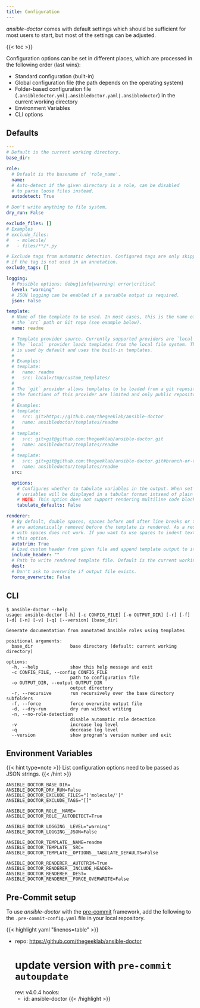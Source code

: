 ```yaml
---
title: Configuration
---
```


_ansible-doctor_ comes with default settings which should be sufficient for most users to start, but most of the settings can be adjusted.

{{< toc >}}

Configuration options can be set in different places, which are processed in the following order (last wins):

- Standard configuration (built-in)
- Global configuration file (the path depends on the operating system)
- Folder-based configuration file (`.ansibledoctor.yml|.ansibledoctor.yaml|.ansibledoctor`) in the current working directory
- Environment Variables
- CLI options

## Defaults

```YAML
---
# Default is the current working directory.
base_dir:

role:
  # Default is the basename of 'role_name'.
  name:
  # Auto-detect if the given directory is a role, can be disabled
  # to parse loose files instead.
  autodetect: True

# Don't write anything to file system.
dry_run: False

exclude_files: []
# Examples
# exclude_files:
#   - molecule/
#   - files/**/*.py

# Exclude tags from automatic detection. Configured tags are only skipped
# if the tag is not used in an annotation.
exclude_tags: []

logging:
  # Possible options: debug|info|warning| error|critical
  level: "warning"
  # JSON logging can be enabled if a parsable output is required.
  json: False

template:
  # Name of the template to be used. In most cases, this is the name of a directory that is attached to the
  # the `src` path or Git repo (see example below).
  name: readme

  # Template provider source. Currently supported providers are `local|git`.
  # The `local` provider loads templates from the local file system. This provider
  # is used by default and uses the built-in templates.
  #
  # Examples:
  # template:
  #   name: readme
  #   src: local>/tmp/custom_templates/
  #
  # The `git` provider allows templates to be loaded from a git repository. At the moment
  # the functions of this provider are limited and only public repositories are supported.
  #
  # Examples:
  # template:
  #   src: git>https://github.com/thegeeklab/ansible-doctor
  #   name: ansibledoctor/templates/readme
  #
  # template:
  #   src: git>git@github.com:thegeeklab/ansible-doctor.git
  #   name: ansibledoctor/templates/readme
  #
  # template:
  #   src: git>git@github.com:thegeeklab/ansible-doctor.git#branch-or-tag
  #   name: ansibledoctor/templates/readme
  src:

  options:
    # Configures whether to tabulate variables in the output. When set to `True`,
    # variables will be displayed in a tabular format intsead of plain marktdown sections.
    # NOTE: This option does not support rendering multiline code blocks.
    tabulate_defaults: False

renderer:
  # By default, double spaces, spaces before and after line breaks or tab characters, etc.
  # are automatically removed before the template is rendered. As a result, indenting
  # with spaces does not work. If you want to use spaces to indent text, you must disable
  # this option.
  autotrim: True
  # Load custom header from given file and append template output to it before write.
  include_header: ""
  # Path to write rendered template file. Default is the current working directory.
  dest:
  # Don't ask to overwrite if output file exists.
  force_overwrite: False
```

## CLI

```Shell
$ ansible-doctor --help
usage: ansible-doctor [-h] [-c CONFIG_FILE] [-o OUTPUT_DIR] [-r] [-f] [-d] [-n] [-v] [-q] [--version] [base_dir]

Generate documentation from annotated Ansible roles using templates

positional arguments:
  base_dir              base directory (default: current working directory)

options:
  -h, --help            show this help message and exit
  -c CONFIG_FILE, --config CONFIG_FILE
                        path to configuration file
  -o OUTPUT_DIR, --output OUTPUT_DIR
                        output directory
  -r, --recursive       run recursively over the base directory subfolders
  -f, --force           force overwrite output file
  -d, --dry-run         dry run without writing
  -n, --no-role-detection
                        disable automatic role detection
  -v                    increase log level
  -q                    decrease log level
  --version             show program's version number and exit
```

## Environment Variables

{{< hint type=note >}}
List configuration options need to be passed as JSON strings.
{{< /hint >}}

```Shell
ANSIBLE_DOCTOR_BASE_DIR=
ANSIBLE_DOCTOR_DRY_RUN=False
ANSIBLE_DOCTOR_EXCLUDE_FILES="['molecule/']"
ANSIBLE_DOCTOR_EXCLUDE_TAGS="[]"

ANSIBLE_DOCTOR_ROLE__NAME=
ANSIBLE_DOCTOR_ROLE__AUTODETECT=True

ANSIBLE_DOCTOR_LOGGING__LEVEL="warning"
ANSIBLE_DOCTOR_LOGGING__JSON=False

ANSIBLE_DOCTOR_TEMPLATE__NAME=readme
ANSIBLE_DOCTOR_TEMPLATE__SRC=
ANSIBLE_DOCTOR_TEMPLATE__OPTIONS__TABULATE_DEFAULTS=False

ANSIBLE_DOCTOR_RENDERER__AUTOTRIM=True
ANSIBLE_DOCTOR_RENDERER__INCLUDE_HEADER=
ANSIBLE_DOCTOR_RENDERER__DEST=
ANSIBLE_DOCTOR_RENDERER__FORCE_OVERWRITE=False
```

## Pre-Commit setup

To use _ansible-doctor_ with the [pre-commit](https://pre-commit.com/) framework, add the following to the `.pre-commit-config.yaml` file in your local repository.

<!-- prettier-ignore-start -->
<!-- markdownlint-disable -->
<!-- spellchecker-disable -->

{{< highlight yaml "linenos=table" >}}
- repo: https://github.com/thegeeklab/ansible-doctor
  # update version with `pre-commit autoupdate`
  rev: v4.0.4
  hooks:
    - id: ansible-doctor
{{< /highlight >}}

<!-- spellchecker-enable -->
<!-- markdownlint-restore -->
<!-- prettier-ignore-end -->
